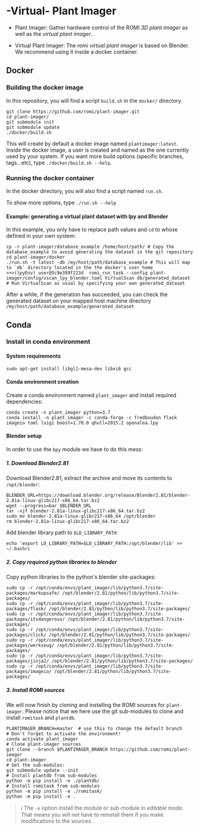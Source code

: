 # -Virtual- Plant Imager

- Plant Imager: Gather hardware control of the ROMI _3D plant imager_ as well as the _virtual plant imager_.

- Virtual Plant Imager: The romi _virtual plant imager_ is based on Blender. We recommend using it inside a docker container.


## Docker

### Building the docker image
In this repository, you will find a script `build.sh` in the `docker/` directory.

```shell
git clone https://github.com/romi/plant-imager.git
cd plant-imager/
git submodule init
git submodule update
./docker/build.sh
```

This will create by default a docker image named `plantimager:latest`.
Inside the docker image, a user is created and named as the one currently used by your system.
If you want more build options (specific branches, tags...etc), type `./docker/build.sh --help`.

### Running the docker container
In the docker directory, you will also find a script named `run.sh`.

To show more options, type `./run.sh --help`

#### Example: generating a virtual plant dataset with lpy and Blender
In this example, you only have to replace path values and `cd` to whose defined in your own system:
```shell
cp -r plant-imager/database_example /home/host/path/ # Copy the database_example to avoid generating the dataset in the git repository
cd plant-imager/docker
./run.sh -t latest -db /my/host/path/database_example # This will map to `db` directory located in the the docker's user home
>>>(lpyEnv) user@5c9e389f223d  romi_run_task --config plant-imager/config/vscan_lpy_blender.toml VirtualScan db/generated_dataset # Run VirtualScan as usual by specifying your own generated_dataset
```
After a while, if the generation has succeeded, you can check the generated dataset on your mapped host machine directory `/my/host/path/database_example/generated_dataset`


## Conda
### Install in conda environment

#### System requirements
```shell
sudo apt-get install libgl1-mesa-dev libxi6 gcc
```

#### Conda environment creation
Create a conda environment named `plant_imager` and install required dependencies:
```shell
conda create -n plant_imager python=3.7
conda install -n plant_imager -c conda-forge -c fredboudon flask imageio toml luigi boost=1.70.0 qhull=2015.2 openalea.lpy
```

#### Blender setup
In order to use the `bpy` module we have to do this mess:

##### 1. Download Blender2.81
Download Blender2.81, extract the archive and move its contents to `/opt/blender`:
```shell
BLENDER_URL=https://download.blender.org/release/Blender2.81/blender-2.81a-linux-glibc217-x86_64.tar.bz2
wget --progress=bar $BLENDER_URL
tar -xjf blender-2.81a-linux-glibc217-x86_64.tar.bz2
sudo mv blender-2.81a-linux-glibc217-x86_64 /opt/blender
rm blender-2.81a-linux-glibc217-x86_64.tar.bz2
```

Add blender library path to `$LD_LIBRARY_PATH`:
```shell
echo 'export LD_LIBRARY_PATH=$LD_LIBRARY_PATH:/opt/blender/lib' >> ~/.bashrc
```

##### 2. Copy required python libraries to blender
Copy python libraries to the python's blender site-packages:
```shell
sudo cp -r /opt/conda/envs/plant_imager/lib/python3.7/site-packages/markupsafe/ /opt/blender/2.81/python/lib/python3.7/site-packages/
sudo cp -r /opt/conda/envs/plant_imager/lib/python3.7/site-packages/flask/ /opt/blender/2.81/python/lib/python3.7/site-packages/
sudo cp -r /opt/conda/envs/plant_imager/lib/python3.7/site-packages/itsdangerous/ /opt/blender/2.81/python/lib/python3.7/site-packages/
sudo cp -r /opt/conda/envs/plant_imager/lib/python3.7/site-packages/click/ /opt/blender/2.81/python/lib/python3.7/site-packages/
sudo cp -r /opt/conda/envs/plant_imager/lib/python3.7/site-packages/werkzeug/ /opt/blender/2.81/python/lib/python3.7/site-packages/
sudo cp -r /opt/conda/envs/plant_imager/lib/python3.7/site-packages/jinja2/ /opt/blender/2.81/python/lib/python3.7/site-packages/
sudo cp -r /opt/conda/envs/plant_imager/lib/python3.7/site-packages/imageio/ /opt/blender/2.81/python/lib/python3.7/site-packages/
```

##### 3. Install ROMI sources
We will now finish by cloning and installing the ROMI sources for `plant-imager`.
Please notice that we here use the git sub-modules to clone and install `romitask` and `plantdb`.
```shell
PLANTIMAGER_BRANCH=master  # use this to change the default branch
# Don't forget to activate the environment!
conda activate plant_imager
# Clone plant-imager sources
git clone --branch $PLANTIMAGER_BRANCH https://github.com/romi/plant-imager
cd plant-imager
# Get the sub-modules:
git submodule update --init
# Install plantdb from sub-modules
python -m pip install -e ./plantdb/
# Install romitask from sub-modules
python -m pip install -e ./romitask/
python -m pip install -e .
```

> :information_source: The `-e` option install the module or sub-module in *editable* mode.
> That means you will not have to reinstall them if you make modifications to the sources.